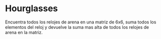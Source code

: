 # Hourglasses
Encuentra todos los relojes de arena en una matriz de 6x6, suma todos los elementos del reloj y devuelve la suma mas alta de todos los relojes de arena en la matriz.
